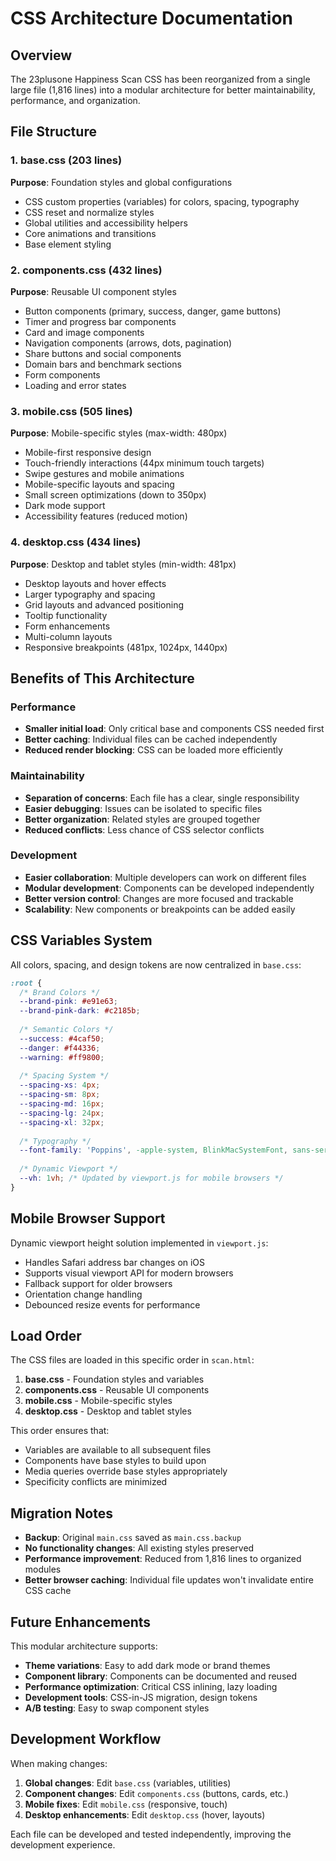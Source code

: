 # CSS Architecture Documentation

## Overview
The 23plusone Happiness Scan CSS has been reorganized from a single large file (1,816 lines) into a modular architecture for better maintainability, performance, and organization.

## File Structure

### 1. base.css (203 lines)
**Purpose**: Foundation styles and global configurations
- CSS custom properties (variables) for colors, spacing, typography
- CSS reset and normalize styles
- Global utilities and accessibility helpers
- Core animations and transitions
- Base element styling

### 2. components.css (432 lines)
**Purpose**: Reusable UI component styles
- Button components (primary, success, danger, game buttons)
- Timer and progress bar components
- Card and image components
- Navigation components (arrows, dots, pagination)
- Share buttons and social components
- Domain bars and benchmark sections
- Form components
- Loading and error states

### 3. mobile.css (505 lines)
**Purpose**: Mobile-specific styles (max-width: 480px)
- Mobile-first responsive design
- Touch-friendly interactions (44px minimum touch targets)
- Swipe gestures and mobile animations
- Mobile-specific layouts and spacing
- Small screen optimizations (down to 350px)
- Dark mode support
- Accessibility features (reduced motion)

### 4. desktop.css (434 lines)
**Purpose**: Desktop and tablet styles (min-width: 481px)
- Desktop layouts and hover effects
- Larger typography and spacing
- Grid layouts and advanced positioning
- Tooltip functionality
- Form enhancements
- Multi-column layouts
- Responsive breakpoints (481px, 1024px, 1440px)

## Benefits of This Architecture

### Performance
- **Smaller initial load**: Only critical base and components CSS needed first
- **Better caching**: Individual files can be cached independently
- **Reduced render blocking**: CSS can be loaded more efficiently

### Maintainability
- **Separation of concerns**: Each file has a clear, single responsibility
- **Easier debugging**: Issues can be isolated to specific files
- **Better organization**: Related styles are grouped together
- **Reduced conflicts**: Less chance of CSS selector conflicts

### Development
- **Easier collaboration**: Multiple developers can work on different files
- **Modular development**: Components can be developed independently
- **Better version control**: Changes are more focused and trackable
- **Scalability**: New components or breakpoints can be added easily

## CSS Variables System

All colors, spacing, and design tokens are now centralized in `base.css`:

```css
:root {
  /* Brand Colors */
  --brand-pink: #e91e63;
  --brand-pink-dark: #c2185b;
  
  /* Semantic Colors */
  --success: #4caf50;
  --danger: #f44336;
  --warning: #ff9800;
  
  /* Spacing System */
  --spacing-xs: 4px;
  --spacing-sm: 8px;
  --spacing-md: 16px;
  --spacing-lg: 24px;
  --spacing-xl: 32px;
  
  /* Typography */
  --font-family: 'Poppins', -apple-system, BlinkMacSystemFont, sans-serif;
  
  /* Dynamic Viewport */
  --vh: 1vh; /* Updated by viewport.js for mobile browsers */
}
```

## Mobile Browser Support

Dynamic viewport height solution implemented in `viewport.js`:
- Handles Safari address bar changes on iOS
- Supports visual viewport API for modern browsers
- Fallback support for older browsers
- Orientation change handling
- Debounced resize events for performance

## Load Order

The CSS files are loaded in this specific order in `scan.html`:

1. **base.css** - Foundation styles and variables
2. **components.css** - Reusable UI components
3. **mobile.css** - Mobile-specific styles
4. **desktop.css** - Desktop and tablet styles

This order ensures that:
- Variables are available to all subsequent files
- Components have base styles to build upon
- Media queries override base styles appropriately
- Specificity conflicts are minimized

## Migration Notes

- **Backup**: Original `main.css` saved as `main.css.backup`
- **No functionality changes**: All existing styles preserved
- **Performance improvement**: Reduced from 1,816 lines to organized modules
- **Better browser caching**: Individual file updates won't invalidate entire CSS cache

## Future Enhancements

This modular architecture supports:
- **Theme variations**: Easy to add dark mode or brand themes
- **Component library**: Components can be documented and reused
- **Performance optimization**: Critical CSS inlining, lazy loading
- **Development tools**: CSS-in-JS migration, design tokens
- **A/B testing**: Easy to swap component styles

## Development Workflow

When making changes:
1. **Global changes**: Edit `base.css` (variables, utilities)
2. **Component changes**: Edit `components.css` (buttons, cards, etc.)
3. **Mobile fixes**: Edit `mobile.css` (responsive, touch)
4. **Desktop enhancements**: Edit `desktop.css` (hover, layouts)

Each file can be developed and tested independently, improving the development experience.
